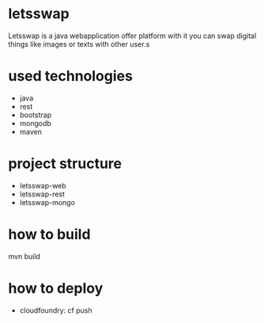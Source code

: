 # letsswap

Letsswap is a java webapplication offer platform with it you can swap digital things like images or texts with other user.s

# used technologies

* java
* rest
* bootstrap
* mongodb
* maven


# project structure

* letsswap-web
* letsswap-rest
* letsswap-mongo


# how to build

mvn build

# how to deploy

* cloudfoundry: cf push
